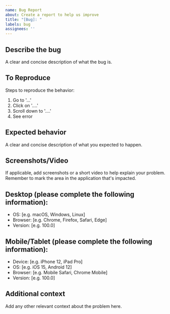 ```yaml
---
name: Bug Report
about: Create a report to help us improve
title: "[Bug]: "
labels: bug
assignees: ''
---
```


## Describe the bug

A clear and concise description of what the bug is.

## To Reproduce

Steps to reproduce the behavior:

1. Go to '...'
2. Click on '....'
3. Scroll down to '....'
4. See error

## Expected behavior

A clear and concise description of what you expected to happen.

## Screenshots/Video

If applicable, add screenshots or a short video to help explain your problem. Remember to mark the area in the application that's impacted.

## Desktop (please complete the following information):

-   OS: [e.g. macOS, Windows, Linux]
-   Browser: [e.g. Chrome, Firefox, Safari, Edge]
-   Version: [e.g. 100.0]

## Mobile/Tablet (please complete the following information):

-   Device: [e.g. iPhone 12, iPad Pro]
-   OS: [e.g. iOS 15, Android 12]
-   Browser: [e.g. Mobile Safari, Chrome Mobile]
-   Version: [e.g. 100.0]

## Additional context

Add any other relevant context about the problem here.
